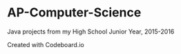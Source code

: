 # AP-Computer-Science
Java projects from my High School Junior Year, 2015-2016

Created with Codeboard.io

